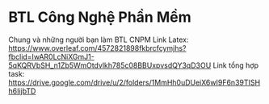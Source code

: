 # BTL Công Nghệ Phần Mềm
Chung và những người bạn làm BTL CNPM
Link Latex: https://www.overleaf.com/4572821898fkbrcfcymjhs?fbclid=IwAR0LcNiXGmJ1-5qKQRVbSH_n1Zb5WmOtdvlkh785c08BBUxpvsdQY3qD3OU
Link tổng hợp task: https://drive.google.com/drive/u/2/folders/1MmHh0uDUeiX6wI9F6n39TISHh6IijbTD
